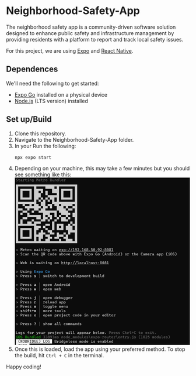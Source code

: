 # Neighborhood-Safety-App
The neighborhood safety app is a community-driven software solution designed to enhance public safety and infrastructure management by providing residents with a platform to report and track local safety issues.


For this project, we are using [Expo](https://docs.expo.dev/) and [React Native](https://reactnative.dev/).

Dependences
-----------
We'll need the following to get started:

* [Expo Go](https://expo.dev/go) installed on a physical device
* [Node.js](https://nodejs.org/en) (LTS version) installed

Set up/Build
-------
1. Clone this repository.
2. Navigate to the Neighborhood-Safety-App folder.
3. In your Run the following:
    ```
    npx expo start
    ```
4. Depending on your machine, this may take a few minutes but you should see something like this:
    ![run expo start](./run%20expo%20start.png)
5. Once this is loaded, load the app using your preferred method. To stop the build, hit ````Ctrl + C```` in the terminal.

Happy coding!